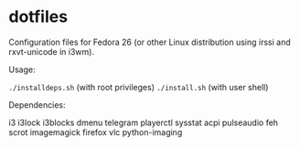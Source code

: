 # dotfiles

Configuration files for Fedora 26 (or other Linux distribution using irssi and rxvt-unicode in i3wm).

Usage:

`./installdeps.sh` (with root privileges)
`./install.sh` (with user shell)

Dependencies:

  i3
  i3lock
  i3blocks
  dmenu
  telegram
  playerctl
  sysstat
  acpi
  pulseaudio
  feh
  scrot
  imagemagick
  firefox
  vlc
  python-imaging
